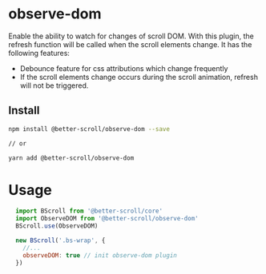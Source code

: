 # observe-dom
Enable the ability to watch for changes of scroll DOM. With this plugin, the refresh function will be called when the scroll elements change. It has the following features:

- Debounce feature for css attributions which change frequently
- If the scroll elements change occurs during the scroll animation, refresh will not be triggered.

## Install

```bash
npm install @better-scroll/observe-dom --save

// or

yarn add @better-scroll/observe-dom
```

# Usage

  ```js
    import BScroll from '@better-scroll/core'
    import ObserveDOM from '@better-scroll/observe-dom'
    BScroll.use(ObserveDOM)

    new BScroll('.bs-wrap', {
      //...
      observeDOM: true // init observe-dom plugin
    })
  ```
